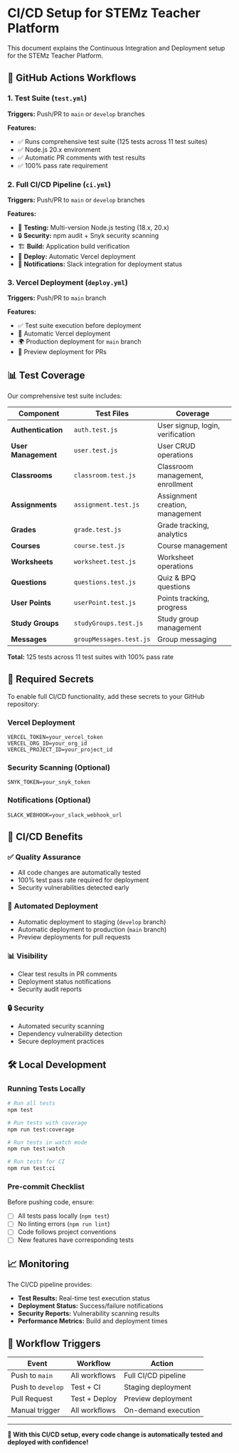 # CI/CD Setup for STEMz Teacher Platform

This document explains the Continuous Integration and Deployment setup for the STEMz Teacher Platform.

## 🚀 GitHub Actions Workflows

### 1. Test Suite (`test.yml`)
**Triggers:** Push/PR to `main` or `develop` branches

**Features:**
- ✅ Runs comprehensive test suite (125 tests across 11 test suites)
- ✅ Node.js 20.x environment
- ✅ Automatic PR comments with test results
- ✅ 100% pass rate requirement

### 2. Full CI/CD Pipeline (`ci.yml`)
**Triggers:** Push/PR to `main` or `develop` branches

**Features:**
- 🧪 **Testing:** Multi-version Node.js testing (18.x, 20.x)
- 🔒 **Security:** npm audit + Snyk security scanning
- 🏗️ **Build:** Application build verification
- 🚀 **Deploy:** Automatic Vercel deployment
- 📢 **Notifications:** Slack integration for deployment status

### 3. Vercel Deployment (`deploy.yml`)
**Triggers:** Push/PR to `main` branch

**Features:**
- ✅ Test suite execution before deployment
- 🚀 Automatic Vercel deployment
- 🌍 Production deployment for `main` branch
- 🧪 Preview deployment for PRs

## 📊 Test Coverage

Our comprehensive test suite includes:

| Component | Test Files | Coverage |
|-----------|------------|----------|
| **Authentication** | `auth.test.js` | User signup, login, verification |
| **User Management** | `user.test.js` | User CRUD operations |
| **Classrooms** | `classroom.test.js` | Classroom management, enrollment |
| **Assignments** | `assignment.test.js` | Assignment creation, management |
| **Grades** | `grade.test.js` | Grade tracking, analytics |
| **Courses** | `course.test.js` | Course management |
| **Worksheets** | `worksheet.test.js` | Worksheet operations |
| **Questions** | `questions.test.js` | Quiz & BPQ questions |
| **User Points** | `userPoint.test.js` | Points tracking, progress |
| **Study Groups** | `studyGroups.test.js` | Study group management |
| **Messages** | `groupMessages.test.js` | Group messaging |

**Total:** 125 tests across 11 test suites with 100% pass rate

## 🔧 Required Secrets

To enable full CI/CD functionality, add these secrets to your GitHub repository:

### Vercel Deployment
```
VERCEL_TOKEN=your_vercel_token
VERCEL_ORG_ID=your_org_id
VERCEL_PROJECT_ID=your_project_id
```

### Security Scanning (Optional)
```
SNYK_TOKEN=your_snyk_token
```

### Notifications (Optional)
```
SLACK_WEBHOOK=your_slack_webhook_url
```

## 🎯 CI/CD Benefits

### ✅ **Quality Assurance**
- All code changes are automatically tested
- 100% test pass rate required for deployment
- Security vulnerabilities detected early

### 🚀 **Automated Deployment**
- Automatic deployment to staging (`develop` branch)
- Automatic deployment to production (`main` branch)
- Preview deployments for pull requests

### 📊 **Visibility**
- Clear test results in PR comments
- Deployment status notifications
- Security audit reports

### 🔒 **Security**
- Automated security scanning
- Dependency vulnerability detection
- Secure deployment practices

## 🛠️ Local Development

### Running Tests Locally
```bash
# Run all tests
npm test

# Run tests with coverage
npm run test:coverage

# Run tests in watch mode
npm run test:watch

# Run tests for CI
npm run test:ci
```

### Pre-commit Checklist
Before pushing code, ensure:
- [ ] All tests pass locally (`npm test`)
- [ ] No linting errors (`npm run lint`)
- [ ] Code follows project conventions
- [ ] New features have corresponding tests

## 📈 Monitoring

The CI/CD pipeline provides:
- **Test Results:** Real-time test execution status
- **Deployment Status:** Success/failure notifications
- **Security Reports:** Vulnerability scanning results
- **Performance Metrics:** Build and deployment times

## 🔄 Workflow Triggers

| Event | Workflow | Action |
|-------|----------|--------|
| Push to `main` | All workflows | Full CI/CD pipeline |
| Push to `develop` | Test + CI | Staging deployment |
| Pull Request | Test + Deploy | Preview deployment |
| Manual trigger | All workflows | On-demand execution |

---

**🎉 With this CI/CD setup, every code change is automatically tested and deployed with confidence!**
